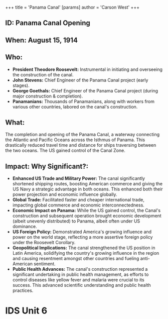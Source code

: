 +++
 title = 'Panama Canal'
[params]
	author = 'Carson West'
+++
## ID: Panama Canal Opening

## When: August 15, 1914

## Who:
* **President Theodore Roosevelt:**  Instrumental in initiating and overseeing the construction of the canal.
* **John Stevens:** Chief Engineer of the Panama Canal project (early stages).
* **George Goethals:** Chief Engineer of the Panama Canal project (during major construction & completion).
* **Panamanians:**  Thousands of Panamanians, along with workers from various other countries, labored on the canal's construction.

## What: 
The completion and opening of the Panama Canal, a waterway connecting the Atlantic and Pacific Oceans across the Isthmus of Panama.  This drastically reduced travel time and distance for ships traversing between the two oceans.  The US gained control of the Canal Zone.

## Impact: Why Significant?:
* **Enhanced US Trade and Military Power:** The canal significantly shortened shipping routes, boosting American commerce and giving the US Navy a strategic advantage in both oceans. This enhanced both their power projection and economic influence globally.
* **Global Trade:**  Facilitated faster and cheaper international trade, impacting global commerce and economic interconnectedness.
* **Economic Impact on Panama:**  While the US gained control, the Canal's construction and subsequent operation brought economic development (albeit unevenly distributed) to Panama, albeit often under US dominance.
* **US Foreign Policy:** Demonstrated America's growing influence and power on the world stage, reflecting a more assertive foreign policy under the Roosevelt Corollary.
* **Geopolitical Implications:** The canal strengthened the US position in Latin America, solidifying the country's growing influence in the region and causing resentment amongst other countries and fueling anti-American sentiment.
* **Public Health Advances:** The canal's construction represented a significant undertaking in public health management, as efforts to control diseases like yellow fever and malaria were crucial to its success. This advanced scientific understanding and public health practices.

# IDS Unit 6